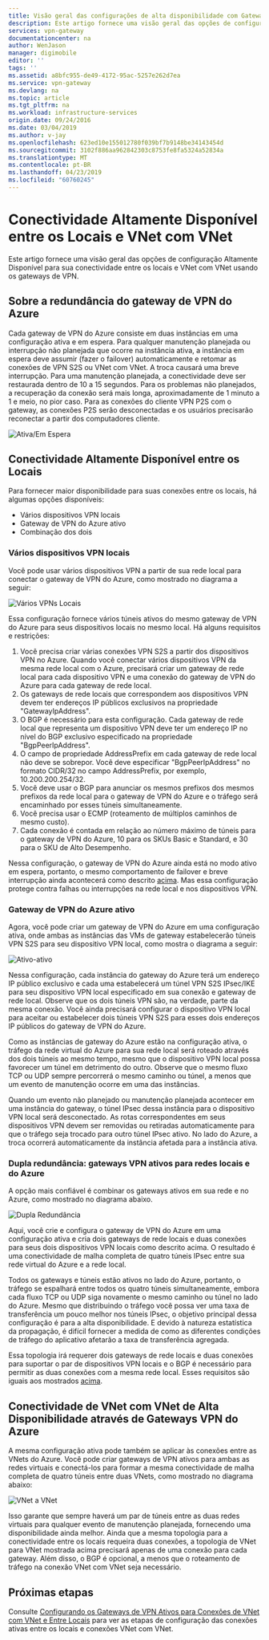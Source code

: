 ```yaml
---
title: Visão geral das configurações de alta disponibilidade com Gateways de VPN do Azure | Microsoft Docs
description: Este artigo fornece uma visão geral das opções de configuração de alta disponibilidade usando os Gateways de VPN do Azure.
services: vpn-gateway
documentationcenter: na
author: WenJason
manager: digimobile
editor: ''
tags: ''
ms.assetid: a8bfc955-de49-4172-95ac-5257e262d7ea
ms.service: vpn-gateway
ms.devlang: na
ms.topic: article
ms.tgt_pltfrm: na
ms.workload: infrastructure-services
origin.date: 09/24/2016
ms.date: 03/04/2019
ms.author: v-jay
ms.openlocfilehash: 623ed10e155012780f039bf7b9148be34143454d
ms.sourcegitcommit: 3102f886aa962842303c8753fe8fa5324a52834a
ms.translationtype: MT
ms.contentlocale: pt-BR
ms.lasthandoff: 04/23/2019
ms.locfileid: "60760245"
---
```

# <a name="highly-available-cross-premises-and-vnet-to-vnet-connectivity"></a>Conectividade Altamente Disponível entre os Locais e VNet com VNet
Este artigo fornece uma visão geral das opções de configuração Altamente Disponível para sua conectividade entre os locais e VNet com VNet usando os gateways de VPN.

## <a name = "activestandby"></a>Sobre a redundância do gateway de VPN do Azure
Cada gateway de VPN do Azure consiste em duas instâncias em uma configuração ativa e em espera. Para qualquer manutenção planejada ou interrupção não planejada que ocorre na instância ativa, a instância em espera deve assumir (fazer o failover) automaticamente e retomar as conexões de VPN S2S ou VNet com VNet. A troca causará uma breve interrupção. Para uma manutenção planejada, a conectividade deve ser restaurada dentro de 10 a 15 segundos. Para os problemas não planejados, a recuperação da conexão será mais longa, aproximadamente de 1 minuto a 1 e meio, no pior caso. Para as conexões do cliente VPN P2S com o gateway, as conexões P2S serão desconectadas e os usuários precisarão reconectar a partir dos computadores cliente.

![Ativa/Em Espera](./media/vpn-gateway-highlyavailable/active-standby.png)

## <a name="highly-available-cross-premises-connectivity"></a>Conectividade Altamente Disponível entre os Locais
Para fornecer maior disponibilidade para suas conexões entre os locais, há algumas opções disponíveis:

* Vários dispositivos VPN locais
* Gateway de VPN do Azure ativo
* Combinação dos dois

### <a name = "activeactiveonprem"></a>Vários dispositivos VPN locais
Você pode usar vários dispositivos VPN a partir de sua rede local para conectar o gateway de VPN do Azure, como mostrado no diagrama a seguir:

![Vários VPNs Locais](./media/vpn-gateway-highlyavailable/multiple-onprem-vpns.png)

Essa configuração fornece vários túneis ativos do mesmo gateway de VPN do Azure para seus dispositivos locais no mesmo local. Há alguns requisitos e restrições:

1. Você precisa criar várias conexões VPN S2S a partir dos dispositivos VPN no Azure. Quando você conectar vários dispositivos VPN da mesma rede local com o Azure, precisará criar um gateway de rede local para cada dispositivo VPN e uma conexão do gateway de VPN do Azure para cada gateway de rede local.
2. Os gateways de rede locais que correspondem aos dispositivos VPN devem ter endereços IP públicos exclusivos na propriedade "GatewayIpAddress".
3. O BGP é necessário para esta configuração. Cada gateway de rede local que representa um dispositivo VPN deve ter um endereço IP no nível do BGP exclusivo especificado na propriedade "BgpPeerIpAddress".
4. O campo de propriedade AddressPrefix em cada gateway de rede local não deve se sobrepor. Você deve especificar "BgpPeerIpAddress" no formato CIDR/32 no campo AddressPrefix, por exemplo, 10.200.200.254/32.
5. Você deve usar o BGP para anunciar os mesmos prefixos dos mesmos prefixos da rede local para o gateway de VPN do Azure e o tráfego será encaminhado por esses túneis simultaneamente.
6. Você precisa usar o ECMP (roteamento de múltiplos caminhos de mesmo custo).
7. Cada conexão é contada em relação ao número máximo de túneis para o gateway de VPN do Azure, 10 para os SKUs Basic e Standard, e 30 para o SKU de Alto Desempenho. 

Nessa configuração, o gateway de VPN do Azure ainda está no modo ativo em espera, portanto, o mesmo comportamento de failover e breve interrupção ainda acontecerá como descrito [acima](#activestandby). Mas essa configuração protege contra falhas ou interrupções na rede local e nos dispositivos VPN.

### <a name="active-active-azure-vpn-gateway"></a>Gateway de VPN do Azure ativo
Agora, você pode criar um gateway de VPN do Azure em uma configuração ativa, onde ambas as instâncias das VMs de gateway estabelecerão túneis VPN S2S para seu dispositivo VPN local, como mostra o diagrama a seguir:

![Ativo-ativo](./media/vpn-gateway-highlyavailable/active-active.png)

Nessa configuração, cada instância do gateway do Azure terá um endereço IP público exclusivo e cada uma estabelecerá um túnel VPN S2S IPsec/IKE para seu dispositivo VPN local especificado em sua conexão e gateway de rede local. Observe que os dois túneis VPN são, na verdade, parte da mesma conexão. Você ainda precisará configurar o dispositivo VPN local para aceitar ou estabelecer dois túneis VPN S2S para esses dois endereços IP públicos do gateway de VPN do Azure.

Como as instâncias de gateway do Azure estão na configuração ativa, o tráfego da rede virtual do Azure para sua rede local será roteado através dos dois túneis ao mesmo tempo, mesmo que o dispositivo VPN local possa favorecer um túnel em detrimento do outro. Observe que o mesmo fluxo TCP ou UDP sempre percorrerá o mesmo caminho ou túnel, a menos que um evento de manutenção ocorre em uma das instâncias.

Quando um evento não planejado ou manutenção planejada acontecer em uma instância do gateway, o túnel IPsec dessa instância para o dispositivo VPN local será desconectado. As rotas correspondentes em seus dispositivos VPN devem ser removidas ou retiradas automaticamente para que o tráfego seja trocado para outro túnel IPsec ativo. No lado do Azure, a troca ocorrerá automaticamente da instância afetada para a instância ativa.

### <a name="dual-redundancy-active-active-vpn-gateways-for-both-azure-and-on-premises-networks"></a>Dupla redundância: gateways VPN ativos para redes locais e do Azure
A opção mais confiável é combinar os gateways ativos em sua rede e no Azure, como mostrado no diagrama abaixo.

![Dupla Redundância](./media/vpn-gateway-highlyavailable/dual-redundancy.png)

Aqui, você crie e configura o gateway de VPN do Azure em uma configuração ativa e cria dois gateways de rede locais e duas conexões para seus dois dispositivos VPN locais como descrito acima. O resultado é uma conectividade de malha completa de quatro túneis IPsec entre sua rede virtual do Azure e a rede local.

Todos os gateways e túneis estão ativos no lado do Azure, portanto, o tráfego se espalhará entre todos os quatro túneis simultaneamente, embora cada fluxo TCP ou UDP siga novamente o mesmo caminho ou túnel no lado do Azure. Mesmo que distribuindo o tráfego você possa ver uma taxa de transferência um pouco melhor nos túneis IPsec, o objetivo principal dessa configuração é para a alta disponibilidade. E devido à natureza estatística da propagação, é difícil fornecer a medida de como as diferentes condições de tráfego do aplicativo afetarão a taxa de transferência agregada.

Essa topologia irá requerer dois gateways de rede locais e duas conexões para suportar o par de dispositivos VPN locais e o BGP é necessário para permitir as duas conexões com a mesma rede local. Esses requisitos são iguais aos mostrados [acima](#activeactiveonprem). 

## <a name="highly-available-vnet-to-vnet-connectivity-through-azure-vpn-gateways"></a>Conectividade de VNet com VNet de Alta Disponibilidade através de Gateways VPN do Azure
A mesma configuração ativa pode também se aplicar às conexões entre as VNets do Azure. Você pode criar gateways de VPN ativos para ambas as redes virtuais e conectá-los para formar a mesma conectividade de malha completa de quatro túneis entre duas VNets, como mostrado no diagrama abaixo:

![VNet a VNet](./media/vpn-gateway-highlyavailable/vnet-to-vnet.png)

Isso garante que sempre haverá um par de túneis entre as duas redes virtuais para qualquer evento de manutenção planejada, fornecendo uma disponibilidade ainda melhor. Ainda que a mesma topologia para a conectividade entre os locais requeira duas conexões, a topologia de VNet para VNet mostrada acima precisará apenas de uma conexão para cada gateway. Além disso, o BGP é opcional, a menos que o roteamento de tráfego na conexão VNet com VNet seja necessário.

## <a name="next-steps"></a>Próximas etapas
Consulte [Configurando os Gateways de VPN Ativos para Conexões de VNet com VNet e Entre Locais](vpn-gateway-activeactive-rm-powershell.md) para ver as etapas de configuração das conexões ativas entre os locais e conexões VNet com VNet.

